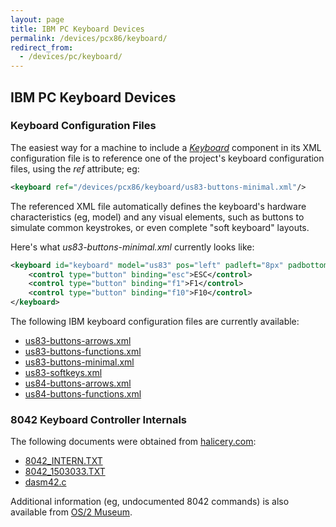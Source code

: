 ```yaml
---
layout: page
title: IBM PC Keyboard Devices
permalink: /devices/pcx86/keyboard/
redirect_from:
  - /devices/pc/keyboard/
---
```


IBM PC Keyboard Devices
---

### Keyboard Configuration Files

The easiest way for a machine to include a *[Keyboard](/docs/pcx86/keyboard/)* component in its XML configuration file
is to reference one of the project's keyboard configuration files, using the *ref* attribute; eg:

```xml
<keyboard ref="/devices/pcx86/keyboard/us83-buttons-minimal.xml"/>
```

The referenced XML file automatically defines the keyboard's hardware characteristics (eg, model) and
any visual elements, such as buttons to simulate common keystrokes, or even complete "soft keyboard" layouts. 

Here's what *us83-buttons-minimal.xml* currently looks like:

```xml
<keyboard id="keyboard" model="us83" pos="left" padleft="8px" padbottom="8px">
    <control type="button" binding="esc">ESC</control>
    <control type="button" binding="f1">F1</control>
    <control type="button" binding="f10">F10</control>
</keyboard>
```

The following IBM keyboard configuration files are currently available:

- [us83-buttons-arrows.xml](us83-buttons-arrows.xml)
- [us83-buttons-functions.xml](us83-buttons-functions.xml)
- [us83-buttons-minimal.xml](us83-buttons-minimal.xml)
- [us83-softkeys.xml](us83-softkeys.xml)
- [us84-buttons-arrows.xml](us84-buttons-arrows.xml)
- [us84-buttons-functions.xml](us84-buttons-functions.xml)

### 8042 Keyboard Controller Internals

The following documents were obtained from [halicery.com](http://halicery.com/):

- [8042_INTERN.TXT](8042_INTERN.TXT)
- [8042_1503033.TXT](8042_1503033.TXT)
- [dasm42.c](dasm42.c)

Additional information (eg, undocumented 8042 commands) is also available from [OS/2 Museum](http://www.os2museum.com/wp/?p=589).
